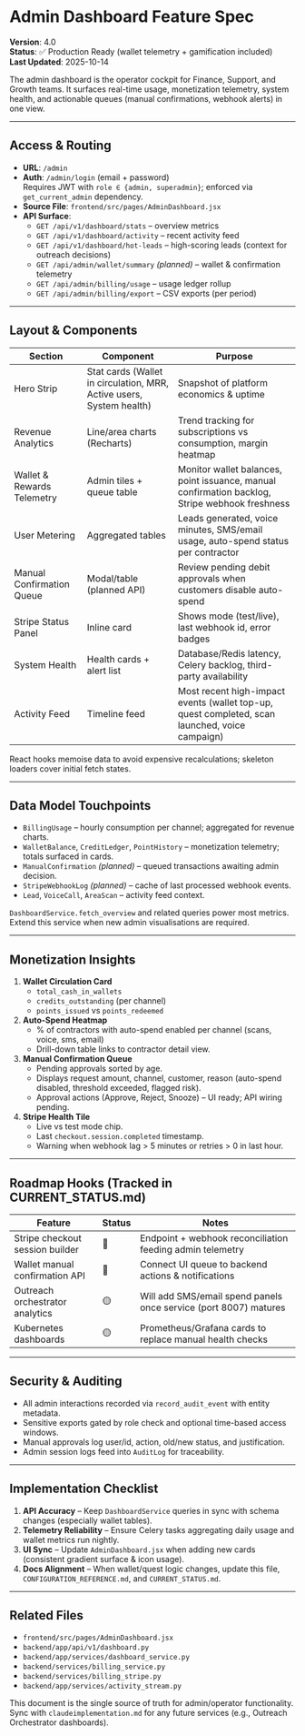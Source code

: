 # Admin Dashboard Feature Spec

**Version**: 4.0  
**Status**: ✅ Production Ready (wallet telemetry + gamification included)  
**Last Updated**: 2025-10-14

The admin dashboard is the operator cockpit for Finance, Support, and Growth teams. It surfaces real-time usage, monetization telemetry, system health, and actionable queues (manual confirmations, webhook alerts) in one view.

---

## Access & Routing

- **URL**: `/admin`
- **Auth**: `/admin/login` (email + password)  
  Requires JWT with `role ∈ {admin, superadmin}`; enforced via `get_current_admin` dependency.
- **Source File**: `frontend/src/pages/AdminDashboard.jsx`
- **API Surface**:
  - `GET /api/v1/dashboard/stats` – overview metrics
  - `GET /api/v1/dashboard/activity` – recent activity feed
  - `GET /api/v1/dashboard/hot-leads` – high-scoring leads (context for outreach decisions)
  - `GET /api/admin/wallet/summary` *(planned)* – wallet & confirmation telemetry
  - `GET /api/admin/billing/usage` – usage ledger rollup
  - `GET /api/admin/billing/export` – CSV exports (per period)

---

## Layout & Components

| Section | Component | Purpose |
|---------|-----------|---------|
| Hero Strip | Stat cards (Wallet in circulation, MRR, Active users, System health) | Snapshot of platform economics & uptime |
| Revenue Analytics | Line/area charts (Recharts) | Trend tracking for subscriptions vs consumption, margin heatmap |
| Wallet & Rewards Telemetry | Admin tiles + queue table | Monitor wallet balances, point issuance, manual confirmation backlog, Stripe webhook freshness |
| User Metering | Aggregated tables | Leads generated, voice minutes, SMS/email usage, auto-spend status per contractor |
| Manual Confirmation Queue | Modal/table (planned API) | Review pending debit approvals when customers disable auto-spend |
| Stripe Status Panel | Inline card | Shows mode (test/live), last webhook id, error badges |
| System Health | Health cards + alert list | Database/Redis latency, Celery backlog, third-party availability |
| Activity Feed | Timeline feed | Most recent high-impact events (wallet top-up, quest completed, scan launched, voice campaign) |

React hooks memoise data to avoid expensive recalculations; skeleton loaders cover initial fetch states.

---

## Data Model Touchpoints

- `BillingUsage` – hourly consumption per channel; aggregated for revenue charts.
- `WalletBalance`, `CreditLedger`, `PointHistory` – monetization telemetry; totals surfaced in cards.
- `ManualConfirmation` *(planned)* – queued transactions awaiting admin decision.
- `StripeWebhookLog` *(planned)* – cache of last processed webhook events.
- `Lead`, `VoiceCall`, `AreaScan` – activity feed context.

`DashboardService.fetch_overview` and related queries power most metrics. Extend this service when new admin visualisations are required.

---

## Monetization Insights

1. **Wallet Circulation Card**
   - `total_cash_in_wallets`
   - `credits_outstanding` (per channel)
   - `points_issued` vs `points_redeemed`
2. **Auto-Spend Heatmap**
   - % of contractors with auto-spend enabled per channel (scans, voice, sms, email)
   - Drill-down table links to contractor detail view.
3. **Manual Confirmation Queue**
   - Pending approvals sorted by age.
   - Displays request amount, channel, customer, reason (auto-spend disabled, threshold exceeded, flagged risk).
   - Approval actions (Approve, Reject, Snooze) – UI ready; API wiring pending.
4. **Stripe Health Tile**
   - Live vs test mode chip.
   - Last `checkout.session.completed` timestamp.
   - Warning when webhook lag > 5 minutes or retries > 0 in last hour.

---

## Roadmap Hooks (Tracked in CURRENT_STATUS.md)

| Feature | Status | Notes |
|---------|--------|-------|
| Stripe checkout session builder | 🔄 | Endpoint + webhook reconciliation feeding admin telemetry |
| Wallet manual confirmation API | 🔄 | Connect UI queue to backend actions & notifications |
| Outreach orchestrator analytics | 🟡 | Will add SMS/email spend panels once service (port 8007) matures |
| Kubernetes dashboards | 🟡 | Prometheus/Grafana cards to replace manual health checks |

---

## Security & Auditing

- All admin interactions recorded via `record_audit_event` with entity metadata.
- Sensitive exports gated by role check and optional time-based access windows.
- Manual approvals log user/id, action, old/new status, and justification.
- Admin session logs feed into `AuditLog` for traceability.

---

## Implementation Checklist

1. **API Accuracy** – Keep `DashboardService` queries in sync with schema changes (especially wallet tables).
2. **Telemetry Reliability** – Ensure Celery tasks aggregating daily usage and wallet metrics run nightly.
3. **UI Sync** – Update `AdminDashboard.jsx` when adding new cards (consistent gradient surface & icon usage).
4. **Docs Alignment** – When wallet/quest logic changes, update this file, `CONFIGURATION_REFERENCE.md`, and `CURRENT_STATUS.md`.

---

## Related Files

- `frontend/src/pages/AdminDashboard.jsx`
- `backend/app/api/v1/dashboard.py`
- `backend/app/services/dashboard_service.py`
- `backend/services/billing_service.py`
- `backend/services/billing_stripe.py`
- `backend/app/services/activity_stream.py`

This document is the single source of truth for admin/operator functionality. Sync with `claudeimplementation.md` for any future services (e.g., Outreach Orchestrator dashboards).




